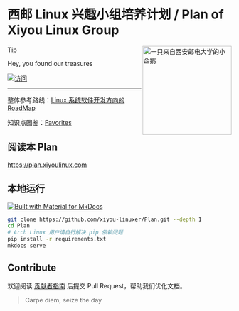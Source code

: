 # 西邮 Linux 兴趣小组培养计划 / Plan of Xiyou Linux Group

<img src="docs/asset/logo2023_compressed.webp" alt="一只来自西安邮电大学的小企鹅" height="200px" align="right">

> [!TIP]
> Hey, you found our treasures

[![访问](https://img.shields.io/badge/%E8%AE%BF%E9%97%AE-plan.xiyoulinux.com-green?style=for-the-badge)](https://plan.xiyoulinux.com)

---

整体参考路线：[Linux 系统软件开发方向的 RoadMap](https://github.com/xiyou-linuxer/Plan/issues/1)

知识点图鉴：[Favorites](https://github.com/xiyou-linuxer/Favorites)

## 阅读本 Plan

https://plan.xiyoulinux.com

## 本地运行

[![Built with Material for MkDocs](https://img.shields.io/badge/Material_for_MkDocs-526CFE?style=flat-square&logo=MaterialForMkDocs&logoColor=white)](https://squidfunk.github.io/mkdocs-material/)

```sh
git clone https://github.com/xiyou-linuxer/Plan.git --depth 1
cd Plan
# Arch Linux 用户请自行解决 pip 依赖问题
pip install -r requirements.txt
mkdocs serve
```

## Contribute

欢迎阅读 [贡献者指南](https://plan.xiyoulinux.com/contribute/) 后提交 Pull Request，帮助我们优化文档。

> Carpe diem, seize the day

